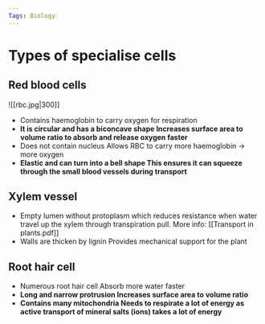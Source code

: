 ```yaml
---
Tags: Biology
---
```

# Types of specialise cells
## Red blood cells
![[rbc.jpg|300]]
- Contains haemoglobin to carry oxygen for respiration
-  **It is circular and has a biconcave shape
	Increases surface area to volume ratio to absorb and release oxygen faster**
- Does not contain nucleus
	Allows RBC to carry more haemoglobin -> more oxygen
- **Elastic and can turn into a bell shape
	This ensures it can squeeze through the small blood vessels during transport**
	
## Xylem vessel
- Empty lumen without protoplasm which reduces resistance when water travel up the xylem through transpiration pull. More info:  [[Transport in plants.pdf]]
- Walls are thicken by lignin
	Provides mechanical support for the plant

## Root hair cell
- Numerous root hair cell
	Absorb more water faster
- **Long and narrow protrusion
	Increases surface area to volume ratio**
- **Contains many mitochondria
	Needs to respirate a lot of energy as active transport of mineral salts (ions) takes a lot of energy**